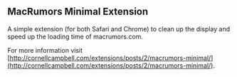 ## MacRumors Minimal Extension

A simple extension (for both Safari and Chrome) to clean up the display and speed up the loading time of macrumors.com.

For more information visit [http://cornellcampbell.com/extensions/posts/2/macrumors-minimal/](http://cornellcampbell.com/extensions/posts/2/macrumors-minimal/).